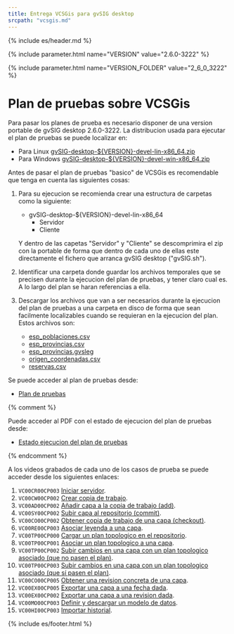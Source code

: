 ```yaml
---
title: Entrega VCSGis para gvSIG desktop
srcpath: "vcsgis.md"
---
```

{% include es/header.md %}

{% include parameter.html name="VERSION" value="2.6.0-3222" %}

{% include parameter.html name="VERSION_FOLDER" value="2_6_0_3222" %}


# Plan de pruebas sobre VCSGis

Para pasar los planes de prueba es necesario disponer de una version portable de gvSIG desktop 2.6.0-3222.
La distribucion usada para ejecutar el plan de pruebas se puede localizar en:
* Para Linux <a href="${VERSION_FOLDER}/gvSIG-desktop-${VERSION}-devel-lin-x86_64.zip">gvSIG-desktop-${VERSION}-devel-lin-x86_64.zip</a>
* Para Windows <a href="${VERSION_FOLDER}/gvSIG-desktop-${VERSION}-devel-win-x86_64.zip">gvSIG-desktop-${VERSION}-devel-win-x86_64.zip</a>

Antes de pasar el plan de pruebas "basico" de VCSGis es recomendable que tenga en cuenta las siguientes cosas:
1. Para su ejecucion se recomienda crear una estructura de carpetas como la siguiente:
   * gvSIG-desktop-${VERSION}-devel-lin-x86_64
     * Servidor
     * Cliente 

   Y dentro de las capetas "Servidor" y "Cliente" se descomprimira el zip con la portable de forma que dentro
   de cada uno de ellas este directamente el fichero que arranca gvSIG desktop ("gvSIG.sh").

2. Identificar una carpeta donde guardar los archivos temporales que se precisen 
   durante la ejecucion del plan de pruebas, y tener claro cual es. A lo largo del plan se
   haran referencias a ella.

3. Descargar los archivos que van a ser necesarios durante la ejecucion del plan de pruebas
   a una carpeta en disco de forma que sean facilmente localizables cuando se requieran
   en la ejecucion del plan. Estos archivos son:
   * [esp_poblaciones.csv](casos/VC00/data/esp_poblaciones.csv)
   * [esp_provincias.csv](casos/VC00/data/esp_provincias.csv)
   * [esp_provincias.gvsleg](casos/VC00/data/esp_provincias.gvsleg)
   * [origen_coordenadas.csv](casos/VC00/data/origen_coordenadas.csv)
   * [reservas.csv](casos/VC00/data/reservas.csv)

Se puede acceder al plan de pruebas desde:

* [Plan de pruebas](casos/VC00/plans/planVC00PLAN003.md)

{% comment %}

Puede acceder al PDF con el estado de ejecucion del plan de pruebas desde:
* [Estado ejecucion del plan de pruebas](2_6_0_3222/Estado_ejecucion_del_plan_de_pruebas.pdf)

{% endcomment %}

A los videos grabados de cada uno de los casos de prueba se puede acceder desde los siguientes enlaces:
1. ```VC00CR00CP003``` <a href="${VERSION_FOLDER}/VC00CR00CP003.mp4">Iniciar servidor</a>.
1. ```VC00CW00CP002``` <a href="${VERSION_FOLDER}/VC00CW00CP002.mp4">Crear copia de trabajo</a>.
1. ```VC00AD00CP002``` <a href="${VERSION_FOLDER}/VC00AD00CP002.mp4">Añadir capa a la copia de trabajo (add)</a>.
1. ```VC00SY00CP002``` <a href="${VERSION_FOLDER}/VC00SY00CP002.mp4">Subir capa al repositorio (commit)</a>.
1. ```VC00CO00CP002``` <a href="${VERSION_FOLDER}/VC00CO00CP002.mp4">Obtener copia de trabajo de una capa (checkout)</a>.
1. ```VC00RE00CP003``` <a href="${VERSION_FOLDER}/VC00RE00CP003.mp4">Asociar leyenda a una capa</a>.
1. ```VC00TP00CP000``` <a href="${VERSION_FOLDER}/VC00TP00CP000.mp4">Cargar un plan topologico en el repositorio</a>.
1. ```VC00TP00CP001``` <a href="${VERSION_FOLDER}/VC00TP00CP001.mp4">Asociar un plan topologico a una capa</a>.
1. ```VC00TP00CP002``` <a href="${VERSION_FOLDER}/VC00TP00CP002.mp4">Subir cambios en una capa con un plan topologico asociado (que no pasen el plan)</a>.
1. ```VC00TP00CP003``` <a href="${VERSION_FOLDER}/VC00TP00CP003.mp4">Subir cambios en una capa con un plan topologico asociado (que sí pasen el plan)</a>.
1. ```VC00CO00CP005``` <a href="${VERSION_FOLDER}/VC00CO00CP005.mp4">Obtener una revision concreta de una capa</a>.
1. ```VC00EX00CP005``` <a href="${VERSION_FOLDER}/VC00EX00CP005.mp4">Exportar una capa a una fecha dada</a>.
1. ```VC00EX00CP002``` <a href="${VERSION_FOLDER}/VC00EX00CP002.mp4">Exportar una capa a una revision dada</a>.
1. ```VC00MO00CP003``` <a href="${VERSION_FOLDER}/VC00MO00CP003.mp4">Definir y descargar un modelo de datos</a>.
1. ```VC00HI00CP003``` <a href="${VERSION_FOLDER}/VC00HI00CP003.mp4">Importar historial</a>.

<div style="display:none;"  markdown="1">

Notas para descargar la web:
* Para descargar la web de los casos de prueba:
  ```
  wget -m --convert-links --page-requisites --no-parent  https://gvsigassociation.github.io/gvsig-desktop-testing/
  wget -m --convert-links --page-requisites --no-parent  https://gvsigassociation.github.io/gvsig-desktop-testing/vcsgis.html
  cd gvsigassociation.github.io/gvsig-desktop-testing
  mv vcsgis.html leeme.html
  
  ```
* Una vez descargado, el raiz de la web estara en la carpeta ```gvsigassociation.github.io/gvsig-desktop-testing```.

* Dejar en "casos" solo la carpeta "VC00".

* Crear la carpteta de la version (2_6_0_3222) en el raiz de la web.

</div>


{% include es/footer.html %}


